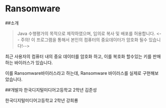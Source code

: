 # Ransomware
##소개
> Java 수행평가의 목적으로 제작하였으며, 임의로 복사 및 배포를 허용합니다.
> <-- 주의! 이 프로그램을 통해서 본인의 컴퓨터의 중요데이터가 암호화 될수 있습니다!-->

 최근 사용자의 컴퓨터 내의 중요 데이터를 암호화 하고, 이를 복호화 할수있는 키를 판매하는 바이러스가 있습니다.
 
 이를 Ransomware바이러스라고 하는데, Ransomware 바이러스를 실제로 구현해보았습니다. 
 

##개발자
한국디지털미디어고등학교 2학년 김준성

한국디지털미디어고등학교 2학년 강희룡


